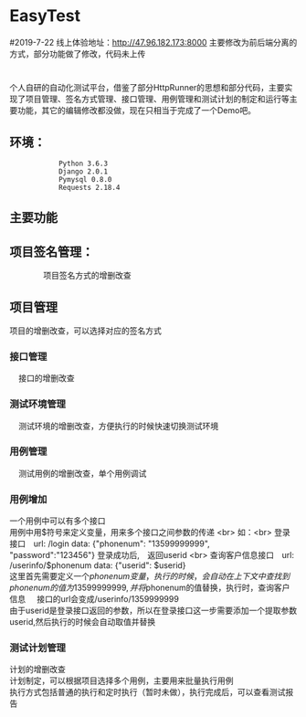 # EasyTest

#2019-7-22
线上体验地址：http://47.96.182.173:8000
主要修改为前后端分离的方式，部分功能做了修改，代码未上传


# 
个人自研的自动化测试平台，借鉴了部分HttpRunner的思想和部分代码，主要实现了项目管理、签名方式管理、接口管理、用例管理和测试计划的制定和运行等主要功能，其它的编辑修改都没做，现在只相当于完成了一个Demo吧。
## 环境：
                Python 3.6.3
                Django 2.0.1
                Pymysql 0.8.0
                Requests 2.18.4
## 主要功能

## 项目签名管理：
                项目签名方式的增删改查
		 
## 项目管理
  项目的增删改查，可以选择对应的签名方式
		 
### 接口管理
     接口的增删改查
     
### 测试环境管理
     测试环境的增删改查，方便执行的时候快速切换测试环境
		 
### 用例管理
     测试用例的增删改查，单个用例调试
		 
### 用例增加
一个用例中可以有多个接口　<br>
用例中用$符号来定义变量，用来多个接口之间参数的传递 <br>
如：<br>
    登录接口　url: /login  data: {"phonenum": "13599999999", "password":"123456"}  登录成功后,　返回userid <br>
		查询客户信息接口　url: /userinfo/$phonenum  data: {"userid": $userid} <br>
这里首先需要定义一个$phonenum变量，执行的时候，会自动在上下文中查找到phonenum的值为13599999999,并将$phonenum的值替换，执行时，查询客户信息      接口的url会变成/userinfo/1359999999  <br>
由于userid是登录接口返回的参数，所以在登录接口这一步需要添加一个提取参数userid,然后执行的时候会自动取值并替换 <br>

### 测试计划管理
计划的增删改查<br>
计划制定，可以根据项目选择多个用例，主要用来批量执行用例<br>
执行方式包括普通的执行和定时执行（暂时未做），执行完成后，可以查看测试报告 <br>
